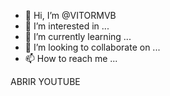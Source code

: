 - 👋 Hi, I’m @VITORMVB
- 👀 I’m interested in ...
- 🌱 I’m currently learning ...
- 💞️ I’m looking to collaborate on ...
- 📫 How to reach me ...

<!---
VITORMVB/VITORMVB is a ✨ special ✨ repository because its `README.md` (this file) appears on your GitHub profile.
You can click the Preview link to take a look at your changes.
--->
ABRIR YOUTUBE 
